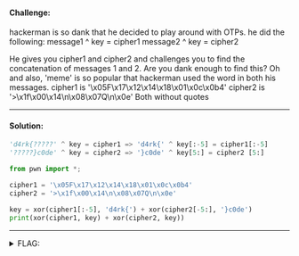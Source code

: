 #### Challenge:

hackerman is so dank that he decided to play around with OTPs.
he did the following:
message1 ^ key = cipher1
message2 ^ key = cipher2

He gives you cipher1 and cipher2 and challenges you to find the concatenation of messages 1 and 2.
Are you dank enough to find this?
Oh and also, 'meme' is so popular that hackerman used the word in both his messages.
cipher1 is '\x05F\x17\x12\x14\x18\x01\x0c\x0b4'
cipher2 is '>\x1f\x00\x14\n\x08\x07Q\n\x0e'
Both without quotes

---

#### Solution:

```python
'd4rk{?????' ^ key = cipher1 => 'd4rk{' ^ key[:-5] = cipher1[:-5]
'?????}c0de' ^ key = cipher2 => '}c0de' ^ key[5:] = cipher2 [5:]
```

```python
from pwn import *;

cipher1 = '\x05F\x17\x12\x14\x18\x01\x0c\x0b4'
cipher2 = '>\x1f\x00\x14\n\x08\x07Q\n\x0e'

key = xor(cipher1[:-5], 'd4rk{') + xor(cipher2[-5:], '}c0de')
print(xor(cipher1, key) + xor(cipher2, key))
```

---

<details><summary>FLAG:</summary>

```
d4rk{meme__meme}c0de
```

</details>
